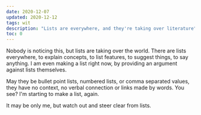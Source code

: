 ```yaml
---
date: 2020-12-07
updated: 2020-12-12
tags: wit
description: "Lists are everywhere, and they're taking over literature"
toc: 0
---
```

Nobody is noticing this, but lists are taking over the world. There are lists everywhere, to explain concepts, to list features, to suggest things, to say anything. I am even making a list right now, by providing an argument against lists themselves.

May they be bullet point lists, numbered lists, or comma separated values, they have no context, no verbal connection or links made by words. You see? I'm starting to make a list, again.

It may be only me, but watch out and steer clear from lists.